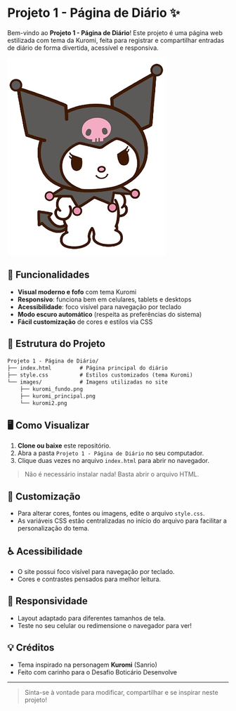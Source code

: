 # Projeto 1 - Página de Diário ✨

Bem-vindo ao **Projeto 1 - Página de Diário**! Este projeto é uma página web estilizada com tema da Kuromi, feita para registrar e compartilhar entradas de diário de forma divertida, acessível e responsiva.

![Kuromi Banner](Projeto%201%20-%20P%C3%A1gina%20de%20Di%C3%A1rio/images/kuromi_principal.png)

## 🚀 Funcionalidades
- **Visual moderno e fofo** com tema Kuromi
- **Responsivo**: funciona bem em celulares, tablets e desktops
- **Acessibilidade**: foco visível para navegação por teclado
- **Modo escuro automático** (respeita as preferências do sistema)
- **Fácil customização** de cores e estilos via CSS

## 📁 Estrutura do Projeto
```
Projeto 1 - Página de Diário/
├── index.html         # Página principal do diário
├── style.css          # Estilos customizados (tema Kuromi)
└── images/            # Imagens utilizadas no site
    ├── kuromi_fundo.png
    ├── kuromi_principal.png
    └── kuromi2.png
```

## 🖥️ Como Visualizar
1. **Clone ou baixe** este repositório.
2. Abra a pasta `Projeto 1 - Página de Diário` no seu computador.
3. Clique duas vezes no arquivo `index.html` para abrir no navegador.

> Não é necessário instalar nada! Basta abrir o arquivo HTML.

## 🎨 Customização
- Para alterar cores, fontes ou imagens, edite o arquivo `style.css`.
- As variáveis CSS estão centralizadas no início do arquivo para facilitar a personalização do tema.

## ♿ Acessibilidade
- O site possui foco visível para navegação por teclado.
- Cores e contrastes pensados para melhor leitura.

## 📱 Responsividade
- Layout adaptado para diferentes tamanhos de tela.
- Teste no seu celular ou redimensione o navegador para ver!

## 💡 Créditos
- Tema inspirado na personagem **Kuromi** (Sanrio)
- Feito com carinho para o Desafio Boticário Desenvolve

---

> Sinta-se à vontade para modificar, compartilhar e se inspirar neste projeto!
